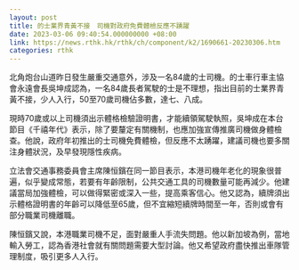 ```yaml
---
layout: post
title: 的士業界青黃不接　司機對政府免費體檢反應不踴躍
date: 2023-03-06 09:40:54.000000000 +08:00
link: https://news.rthk.hk/rthk/ch/component/k2/1690661-20230306.htm
categories: rthk
---
```


北角炮台山道昨日發生嚴重交通意外，涉及一名84歲的士司機。的士車行車主協會永遠會長吳坤成認為，一名84歲長者駕駛的士是不理想，指出目前的士業界青黃不接，少人入行，50至70歲司機佔多數，達七、八成。

現時70歲或以上司機須出示體格檢驗證明書，才能續領駕駛執照，吳坤成在本台節目《千禧年代》表示，除了要釐定有關機制，也應加強宣傳推廣司機做身體檢查。他說，政府年初推出的士司機免費體檢，但反應不太踴躍，建議司機也要多關注身體狀況，及早發現隱性疾病。

立法會交通事務委員會主席陳恒鑌在同一節目表示，本港司機年老化的現象很普遍，似乎變成常態，若要有年齡限制，公共交通工具的司機數量可能再減少。他建議當局加強體檢，可以做得緊密或深入一些，提高乘客信心。他又認為，續牌須出示體格證明書的年齡可以降低至65歲，但不宜縮短續牌時間至一年，否則或會有部分職業司機離職。

陳恒鑌又說，本港職業司機不足，面對嚴重人手流失問題。他以新加坡為例，當地輸入勞工，認為香港社會就有關問題需要大型討論。他又希望政府盡快推出車隊管理制度，吸引更多人入行。
